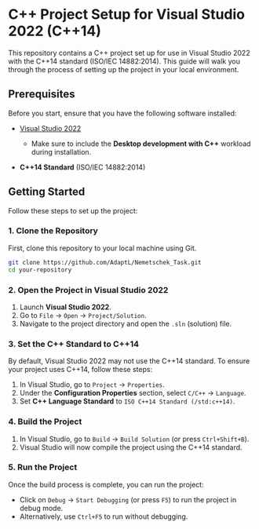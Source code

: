 # C++ Project Setup for Visual Studio 2022 (C++14)

This repository contains a C++ project set up for use in Visual Studio 2022 with the C++14 standard (ISO/IEC 14882:2014). This guide will walk you through the process of setting up the project in your local environment.

## Prerequisites

Before you start, ensure that you have the following software installed:

- [Visual Studio 2022](https://visualstudio.microsoft.com/vs/)
  - Make sure to include the **Desktop development with C++** workload during installation.
  
- **C++14 Standard** (ISO/IEC 14882:2014)

## Getting Started

Follow these steps to set up the project:

### 1. Clone the Repository

First, clone this repository to your local machine using Git.

```bash
git clone https://github.com/AdaptL/Nemetschek_Task.git
cd your-repository
```
### 2. Open the Project in Visual Studio 2022

1. Launch **Visual Studio 2022**.
2. Go to `File` -> `Open` -> `Project/Solution`.
3. Navigate to the project directory and open the `.sln` (solution) file.

### 3. Set the C++ Standard to C++14

By default, Visual Studio 2022 may not use the C++14 standard. To ensure your project uses C++14, follow these steps:

1. In Visual Studio, go to `Project` -> `Properties`.
2. Under the **Configuration Properties** section, select `C/C++` -> `Language`.
3. Set **C++ Language Standard** to `ISO C++14 Standard (/std:c++14)`.

### 4. Build the Project

1. In Visual Studio, go to `Build` -> `Build Solution` (or press `Ctrl+Shift+B`).
2. Visual Studio will now compile the project using the C++14 standard.

### 5. Run the Project

Once the build process is complete, you can run the project:

- Click on `Debug` -> `Start Debugging` (or press `F5`) to run the project in debug mode.
- Alternatively, use `Ctrl+F5` to run without debugging.

